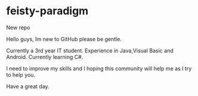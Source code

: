 # feisty-paradigm
New repo

Hello guys, Im new to GitHub please be gentle.

Currently a 3rd year IT student.
Experience in Java,Visual Basic and Android.
Currently learning C#.

I need to improve my skills and I hoping this community will help me as I try to help you.

Have a great day.
